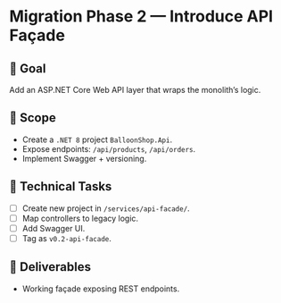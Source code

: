 # Migration Phase 2 — Introduce API Façade

## 🎯 Goal
Add an ASP.NET Core Web API layer that wraps the monolith’s logic.

## 🧩 Scope
- Create a `.NET 8` project `BalloonShop.Api`.
- Expose endpoints: `/api/products`, `/api/orders`.
- Implement Swagger + versioning.

## 🧱 Technical Tasks
- [ ] Create new project in `/services/api-facade/`.
- [ ] Map controllers to legacy logic.
- [ ] Add Swagger UI.
- [ ] Tag as `v0.2-api-facade`.

## 🚀 Deliverables
- Working façade exposing REST endpoints.
